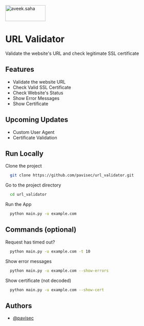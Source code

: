 <a href="https://www.buymeacoffee.com/pavico" target="_blank"> <img align="center" src="https://cdn.buymeacoffee.com/buttons/v2/default-orange.png" height="50" width="125" alt="aveek.saha" /></a>

# URL Validator

Validate the website's URL and check legitimate SSL certificate


## Features

- Validate the website URL
- Check Valid SSL Certificate
- Check Website's Status
- Show Error Messages
- Show Certificate

## Upcoming Updates
- Custom User Agent
- Certificate Validation

## Run Locally

Clone the project

```bash
  git clone https://github.com/pavisec/url_validator.git
```

Go to the project directory

```bash
  cd url_validator
```

Run the App

```bash
  python main.py -u example.com
```

## Commands (optional)

Request has timed out?

```bash
  python main.py -u example.com -t 10
```

Show error messages

```bash
  python main.py -u example.com --show-errors
```

Show certificate (not decoded)

```bash
  python main.py -u example.com --show-cert
```

## Authors

- [@pavisec](https://www.github.com/pavisec)

